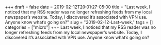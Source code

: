 +++draft = falsedate = 2019-02-12T20:01:27-05:00title = "Last week, I noticed that my RSS reader was no longer refreshing feeds from my local newspaper’s website. Today, I discovered it’s associated with VPN use. Anyone know what’s going on?"slug = "2019-02-12-Last-week,"tags = []categories = ["micro"]+++Last week, I noticed that my RSS reader was no longer refreshing feeds from my local newspaper’s website. Today, I discovered it’s associated with VPN use. Anyone know what’s going on?